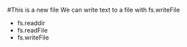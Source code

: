 #This is a new file
We can write text to a file with fs.writeFile

* fs.readdir
* fs.readFile
* fs.writeFile